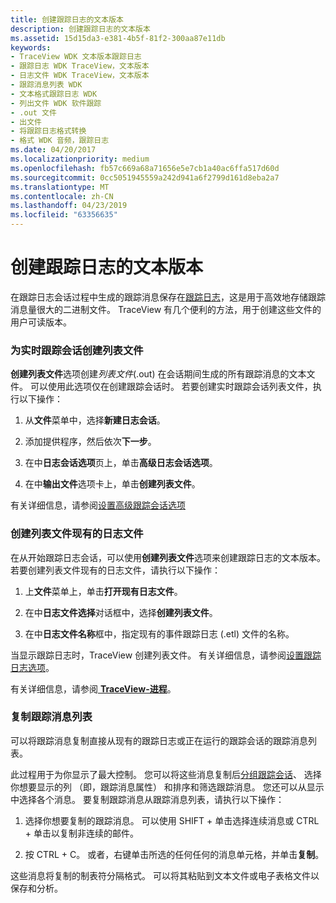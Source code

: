 ```yaml
---
title: 创建跟踪日志的文本版本
description: 创建跟踪日志的文本版本
ms.assetid: 15d15da3-e381-4b5f-81f2-300aa87e11db
keywords:
- TraceView WDK 文本版本跟踪日志
- 跟踪日志 WDK TraceView，文本版本
- 日志文件 WDK TraceView，文本版本
- 跟踪消息列表 WDK
- 文本格式跟踪日志 WDK
- 列出文件 WDK 软件跟踪
- .out 文件
- 出文件
- 将跟踪日志格式转换
- 格式 WDK 音频，跟踪日志
ms.date: 04/20/2017
ms.localizationpriority: medium
ms.openlocfilehash: fb57c669a68a71656e5e7cb1a40ac6ffa517d60d
ms.sourcegitcommit: 0cc5051945559a242d941a6f2799d161d8eba2a7
ms.translationtype: MT
ms.contentlocale: zh-CN
ms.lasthandoff: 04/23/2019
ms.locfileid: "63356635"
---
```

# <a name="creating-text-versions-of-trace-logs"></a>创建跟踪日志的文本版本


在跟踪日志会话过程中生成的跟踪消息保存在[跟踪日志](trace-log.md)，这是用于高效地存储跟踪消息量很大的二进制文件。 TraceView 有几个便利的方法，用于创建这些文件的用户可读版本。

### <a name="span-idcreatingalistingfileforarealtimetracesessionspanspan-idcreatingalistingfileforarealtimetracesessionspancreating-a-listing-file-for-a-real-time-trace-session"></a><span id="creating_a_listing_file_for_a_real_time_trace_session"></span><span id="CREATING_A_LISTING_FILE_FOR_A_REAL_TIME_TRACE_SESSION"></span>为实时跟踪会话创建列表文件

**创建列表文件**选项创建*列表文件*(.out) 在会话期间生成的所有跟踪消息的文本文件。 可以使用此选项仅在创建跟踪会话时。 若要创建实时跟踪会话列表文件，执行以下操作：

1.  从**文件**菜单中，选择**新建日志会话**。

2.  添加提供程序，然后依次**下一步**。

3.  在中**日志会话选项**页上，单击**高级日志会话选项**。

4.  在中**输出文件**选项卡上，单击**创建列表文件**。

有关详细信息，请参阅[设置高级跟踪会话选项](setting-advanced-trace-session-options.md)

### <a name="span-idcreatingalistingfileforanexistinglogfilespanspan-idcreatingalistingfileforanexistinglogfilespancreating-a-listing-file-for-an-existing-log-file"></a><span id="creating_a_listing_file_for_an_existing_log_file"></span><span id="CREATING_A_LISTING_FILE_FOR_AN_EXISTING_LOG_FILE"></span>创建列表文件现有的日志文件

在从开始跟踪日志会话，可以使用**创建列表文件**选项来创建跟踪日志的文本版本。 若要创建列表文件现有的日志文件，请执行以下操作：

1.  上**文件**菜单上，单击**打开现有日志文件**。

2.  在中**日志文件选择**对话框中，选择**创建列表文件**。

3.  在中**日志文件名称**框中，指定现有的事件跟踪日志 (.etl) 文件的名称。

当显示跟踪日志时，TraceView 创建列表文件。 有关详细信息，请参阅[设置跟踪日志选项](setting-trace-log-options.md)。

有关详细信息，请参阅[ **TraceView-进程**](traceview--process.md)。

### <a name="span-idcopyingthetracemessagelistspanspan-idcopyingthetracemessagelistspan-copying-the-trace-message-list"></a><span id="copying_the_trace_message_list"></span><span id="COPYING_THE_TRACE_MESSAGE_LIST"></span> 复制跟踪消息列表

可以将跟踪消息复制直接从现有的跟踪日志或正在运行的跟踪会话的跟踪消息列表。

此过程用于为你显示了最大控制。 您可以将这些消息复制后[分组跟踪会话](grouping-trace-sessions.md)、 选择你想要显示的列 （即，跟踪消息属性） 和排序和筛选跟踪消息。 您还可以从显示中选择各个消息。 要复制跟踪消息从跟踪消息列表，请执行以下操作：

1.  选择你想要复制的跟踪消息。 可以使用 SHIFT + 单击选择连续消息或 CTRL + 单击以复制非连续的邮件。

2.  按 CTRL + C。 或者，右键单击所选的任何任何的消息单元格，并单击**复制**。

这些消息将复制的制表符分隔格式。 可以将其粘贴到文本文件或电子表格文件以保存和分析。
